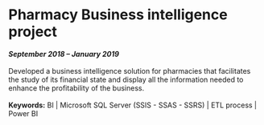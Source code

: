 # Pharmacy Business intelligence project
**_September 2018 – January 2019_**
<br><br>
Developed a business intelligence solution for pharmacies that facilitates the study of its financial state and display
all the information needed to enhance the profitability of the business.
<br><br>
**Keywords:** BI | Microsoft SQL Server (SSIS - SSAS - SSRS) | ETL process | Power BI
